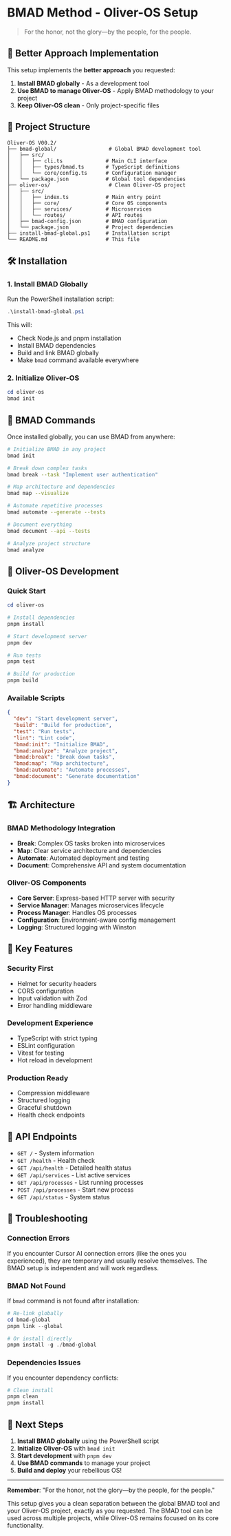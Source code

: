 # BMAD Method - Oliver-OS Setup

> For the honor, not the glory—by the people, for the people.

## 🚀 Better Approach Implementation

This setup implements the **better approach** you requested:

1. **Install BMAD globally** - As a development tool
2. **Use BMAD to manage Oliver-OS** - Apply BMAD methodology to your project  
3. **Keep Oliver-OS clean** - Only project-specific files

## 📁 Project Structure

```
Oliver-OS V00.2/
├── bmad-global/                 # Global BMAD development tool
│   ├── src/
│   │   ├── cli.ts              # Main CLI interface
│   │   ├── types/bmad.ts       # TypeScript definitions
│   │   └── core/config.ts      # Configuration manager
│   └── package.json            # Global tool dependencies
├── oliver-os/                   # Clean Oliver-OS project
│   ├── src/
│   │   ├── index.ts            # Main entry point
│   │   ├── core/               # Core OS components
│   │   ├── services/           # Microservices
│   │   └── routes/             # API routes
│   ├── bmad-config.json        # BMAD configuration
│   └── package.json            # Project dependencies
├── install-bmad-global.ps1     # Installation script
└── README.md                   # This file
```

## 🛠️ Installation

### 1. Install BMAD Globally

Run the PowerShell installation script:

```powershell
.\install-bmad-global.ps1
```

This will:
- Check Node.js and pnpm installation
- Install BMAD dependencies
- Build and link BMAD globally
- Make `bmad` command available everywhere

### 2. Initialize Oliver-OS

```powershell
cd oliver-os
bmad init
```

## 🎯 BMAD Commands

Once installed globally, you can use BMAD from anywhere:

```bash
# Initialize BMAD in any project
bmad init

# Break down complex tasks
bmad break --task "Implement user authentication"

# Map architecture and dependencies  
bmad map --visualize

# Automate repetitive processes
bmad automate --generate --tests

# Document everything
bmad document --api --tests

# Analyze project structure
bmad analyze
```

## 🔧 Oliver-OS Development

### Quick Start

```powershell
cd oliver-os

# Install dependencies
pnpm install

# Start development server
pnpm dev

# Run tests
pnpm test

# Build for production
pnpm build
```

### Available Scripts

```json
{
  "dev": "Start development server",
  "build": "Build for production", 
  "test": "Run tests",
  "lint": "Lint code",
  "bmad:init": "Initialize BMAD",
  "bmad:analyze": "Analyze project",
  "bmad:break": "Break down tasks",
  "bmad:map": "Map architecture",
  "bmad:automate": "Automate processes",
  "bmad:document": "Generate documentation"
}
```

## 🏗️ Architecture

### BMAD Methodology Integration

- **Break**: Complex OS tasks broken into microservices
- **Map**: Clear service architecture and dependencies
- **Automate**: Automated deployment and testing
- **Document**: Comprehensive API and system documentation

### Oliver-OS Components

- **Core Server**: Express-based HTTP server with security
- **Service Manager**: Manages microservices lifecycle
- **Process Manager**: Handles OS processes
- **Configuration**: Environment-aware config management
- **Logging**: Structured logging with Winston

## 🎨 Key Features

### Security First
- Helmet for security headers
- CORS configuration
- Input validation with Zod
- Error handling middleware

### Development Experience
- TypeScript with strict typing
- ESLint configuration
- Vitest for testing
- Hot reload in development

### Production Ready
- Compression middleware
- Structured logging
- Graceful shutdown
- Health check endpoints

## 📡 API Endpoints

- `GET /` - System information
- `GET /health` - Health check
- `GET /api/health` - Detailed health status
- `GET /api/services` - List active services
- `GET /api/processes` - List running processes
- `POST /api/processes` - Start new process
- `GET /api/status` - System status

## 🚨 Troubleshooting

### Connection Errors
If you encounter Cursor AI connection errors (like the ones you experienced), they are temporary and usually resolve themselves. The BMAD setup is independent and will work regardless.

### BMAD Not Found
If `bmad` command is not found after installation:

```powershell
# Re-link globally
cd bmad-global
pnpm link --global

# Or install directly
pnpm install -g ./bmad-global
```

### Dependencies Issues
If you encounter dependency conflicts:

```powershell
# Clean install
pnpm clean
pnpm install
```

## 🎯 Next Steps

1. **Install BMAD globally** using the PowerShell script
2. **Initialize Oliver-OS** with `bmad init`
3. **Start development** with `pnpm dev`
4. **Use BMAD commands** to manage your project
5. **Build and deploy** your rebellious OS!

---

**Remember**: "For the honor, not the glory—by the people, for the people."

This setup gives you a clean separation between the global BMAD tool and your Oliver-OS project, exactly as you requested. The BMAD tool can be used across multiple projects, while Oliver-OS remains focused on its core functionality.
